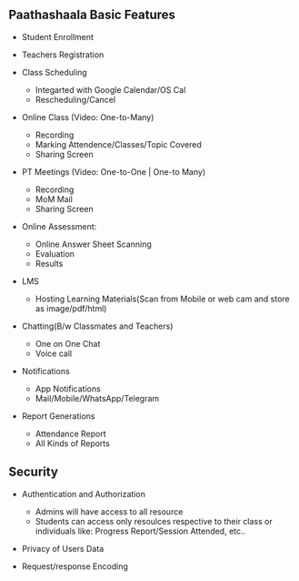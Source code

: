Paathashaala Basic Features
-------------------------------

- Student Enrollment

- Teachers Registration

- Class Scheduling
	- Integarted with Google Calendar/OS Cal
	- Rescheduling/Cancel

- Online Class (Video: One-to-Many) 
	- Recording
	- Marking Attendence/Classes/Topic Covered
	- Sharing Screen

- PT Meetings (Video: One-to-One | One-to Many)
	- Recording
	- MoM Mail 
	- Sharing Screen

- Online Assessment:
	- Online Answer Sheet Scanning
	- Evaluation
	- Results

- LMS
	- Hosting Learning Materials(Scan from Mobile or web cam and store as image/pdf/html)

- Chatting(B/w Classmates and Teachers)
	- One on One Chat
	- Voice call


- Notifications
	- App Notifications
	- Mail/Mobile/WhatsApp/Telegram

- Report Generations
	- Attendance Report
	- All Kinds of Reports


Security
----------------------------------
- Authentication and Authorization
	- Admins will have access to all resource
	- Students can access only resoulces respective to their class or individuals like: Progress Report/Session Attended, etc..

- Privacy of Users Data

- Request/response Encoding
